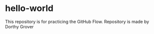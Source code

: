 # hello-world
This repository is for practicing the GitHub Flow.
Repository is made by Dorthy Grover 

